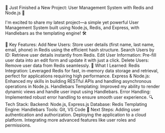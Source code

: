 🚀 Just Finished a New Project: User Management System with Redis and Node.js 🚀

I'm excited to share my latest project—a simple yet powerful User Management System built using Node.js, Redis, and Express, with Handlebars as the templating engine! 🛠️

🌟 Key Features:
Add New Users: Store user details (first name, last name, email, phone) in Redis using the efficient hash structure.
Search Users by ID: Retrieve user details instantly from Redis.
Edit User Information: Pre-fill user data into an edit form and update it with just a click.
Delete Users: Remove user data from Redis seamlessly.
🧠 What I Learned:
Redis Integration: Leveraged Redis for fast, in-memory data storage and retrieval, perfect for applications requiring high performance.
Express & Node.js: Enhanced my skills in building RESTful APIs and handling asynchronous operations in Node.js.
Handlebars Templating: Improved my ability to render dynamic views and handle user input using Handlebars.
Error Handling: Implemented robust error handling to ensure smooth user experience.
🔍 Tech Stack:
Backend: Node.js, Express.js
Database: Redis
Templating Engine: Handlebars
Tools: Git, VS Code
🎯 Next Steps:
Adding user authentication and authorization.
Deploying the application to a cloud platform.
Integrating more advanced features like user roles and permissions.
